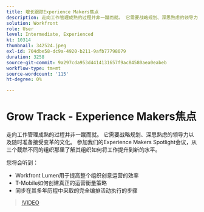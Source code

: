 ```yaml
---
title: 增长跟踪Experience Makers焦点
description: 走向工作管理成熟的过程并非一蹴而就。 它需要战略规划、深思熟虑的领导力以及随时准备接受变革的文化。
solution: Workfront
role: User
level: Intermediate, Experienced
kt: 10314
thumbnail: 342524.jpeg
exl-id: 704dbe58-dc9a-4920-b211-9afb77798079
duration: 3258
source-git-commit: 9a297cda953d4414131657f9ac84580aea0eabeb
workflow-type: tm+mt
source-wordcount: '115'
ht-degree: 0%

---
```


# Grow Track - Experience Makers焦点

走向工作管理成熟的过程并非一蹴而就。 它需要战略规划、深思熟虑的领导力以及随时准备接受变革的文化。 参加我们的Experience Makers Spotlight会议，从三个截然不同的组织那里了解其组织如何将工作提升到新的水平。

您将会听到：

* Workfront Lumen用于提高整个组织创意运营的效率
* T-Mobile如何创建真正的运营衡量策略
* 同步在其多年历程中采取的完全编排活动执行的步骤

>[!VIDEO](https://video.tv.adobe.com/v/342524/?quality=12&learn=on)
